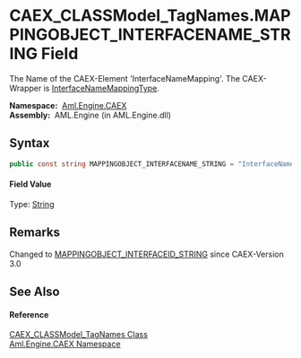 CAEX_CLASSModel_TagNames.MAPPINGOBJECT_INTERFACENAME_STRING Field
=================================================================
The Name of the CAEX-Element 'InterfaceNameMapping'. The CAEX-Wrapper is [InterfaceNameMappingType][1].

  **Namespace:**  [Aml.Engine.CAEX][2]  
  **Assembly:**  AML.Engine (in AML.Engine.dll)

Syntax
------

```csharp
public const string MAPPINGOBJECT_INTERFACENAME_STRING = "InterfaceNameMapping"
```

#### Field Value
Type: [String][3]

Remarks
-------
 Changed to [MAPPINGOBJECT_INTERFACEID_STRING][4] since CAEX-Version 3.0 

See Also
--------

#### Reference
[CAEX_CLASSModel_TagNames Class][5]  
[Aml.Engine.CAEX Namespace][2]  

[1]: ../InterfaceNameMappingType/README.md
[2]: ../README.md
[3]: https://docs.microsoft.com/dotnet/api/system.string
[4]: MAPPINGOBJECT_INTERFACEID_STRING.md
[5]: README.md
[6]: https://www.automationml.org
[7]: ../../icons/logoShade.png